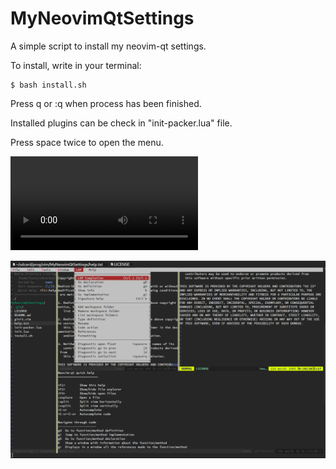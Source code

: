 # MyNeovimQtSettings

A simple script to install my neovim-qt settings.

To install, write in your terminal:

```
$ bash install.sh
```

Press q or :q when process has been finished.

Installed plugins can be check in "init-packer.lua" file.

Press space twice to open the menu.

![LSP video example](images/video.mp4)

![LSP menu Example](images/lsp.png)

